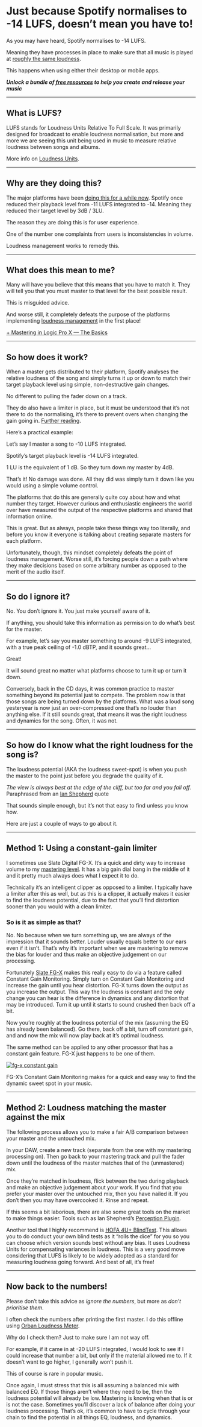 # Just because Spotify normalises to -14 LUFS, doesn&#8217;t mean you have to!



As you may have heard, Spotify normalises to -14 LUFS.

Meaning they have processes in place to make sure that all music is played at [roughly the same loudness](https://artists.spotify.com/help/article/loudness-normalization?ref=sug_helpHome).

This happens when using either their desktop or mobile apps.

***Unlock a bundle of [free resources](https://unlockyoursound.com/free) to help you create and release your music***

---

What is LUFS?
-------------

LUFS stands for Loudness Units Relative To Full Scale. It was primarily designed for broadcast to enable loudness normalisation, but more and more we are seeing this unit being used in music to measure relative loudness between songs and albums.

More info on [Loudness Units](https://en.wikipedia.org/wiki/LKFS).

---

Why are they doing this?
------------------------

The major platforms have been [doing this for a while now](/online-loudness/). Spotify once reduced their playback level from -11 LUFS integrated to -14. Meaning they reduced their target level by 3dB / 3LU.

The reason they are doing this is for user experience.

One of the number one complaints from users is inconsistencies in volume.

Loudness management works to remedy this.

---

What does this mean to me?
--------------------------

Many will have you believe that this means that you have to match it. They will tell you that you must master to that level for the best possible result.

This is misguided advice.

And worse still, it completely defeats the purpose of the platforms implementing [loudness management](/online-loudness/) in the first place!

[+ Mastering in Logic Pro X — The Basics](https://unlockyoursound.com/mastering-logic-pro-x/)

---

So how does it work?
--------------------

When a master gets distributed to their platform, Spotify analyses the relative loudness of the song and simply turns it up or down to match their target playback level using simple, non-destructive gain changes.

No different to pulling the fader down on a track.

They do also have a limiter in place, but it must be understood that it’s not there to do the normalising, it’s there to prevent overs when changing the gain going in. [Further reading](https://artists.spotify.com/help/article/loudness-normalization?ref=sug_helpHome).

Here’s a practical example:

Let’s say I master a song to -10 LUFS integrated.

Spotify’s target playback level is -14 LUFS integrated.

1 LU is the equivalent of 1 dB. So they turn down my master by 4dB.

That’s it! No damage was done. All they did was simply turn it down like you would using a simple volume control.

The platforms that do this are generally quite coy about how and what number they target. However curious and enthusiastic engineers the world over have measured the output of the respective platforms and shared that information online.

This is great. But as always, people take these things way too literally, and before you know it everyone is talking about creating separate masters for each platform.

Unfortunately, though, this mindset completely defeats the point of loudness management. Worse still, it’s forcing people down a path where they make decisions based on some arbitrary number as opposed to the merit of the audio itself.

---

So do I ignore it?
------------------

No. You don’t ignore it. You just make yourself aware of it.

If anything, you should take this information as permission to do what’s best for the master.

For example, let’s say you master something to around -9 LUFS integrated, with a true peak ceiling of -1.0 dBTP, and it sounds great…

Great!

It will sound great no matter what platforms choose to turn it up or turn it down.

Conversely, back in the CD days, it was common practice to master something beyond its potential just to compete. The problem now is that those songs are being turned down by the platforms. What was a loud song yesteryear is now just an over-compressed one that’s no louder than anything else. If it still sounds great, that means it was the right loudness and dynamics for the song. Often, it was not.

---

So how do I know what the right loudness for the song is?
---------------------------------------------------------

The loudness potential (AKA the loudness sweet-spot) is when you push the master to the point just before you degrade the quality of it.

*The view is always best at the edge of the cliff, but too far and you fall off*. Paraphrased from an [Ian Shepherd](http://productionadvice.co.uk) quote

That sounds simple enough, but it’s not that easy to find unless you know how.

Here are just a couple of ways to go about it.

---

Method 1: Using a constant-gain limiter
---------------------------------------

I sometimes use Slate Digital FG-X. It’s a quick and dirty way to increase volume to my [mastering level](/fixed-monitoring-benefits/). It has a big gain dial bang in the middle of it and it pretty much always does what I expect it to do.

Technically it’s an intelligent clipper as opposed to a limiter. I typically have a limiter after this as well, but as this is a clipper, it actually makes it easier to find the loudness potential, due to the fact that you’ll find distortion sooner than you would with a clean limiter.

### So is it as simple as that?

No. No because when we turn something up, we are always of the impression that it sounds better. Louder usually equals better to our ears even if it isn’t. That’s why it’s important when we are mastering to remove the bias for louder and thus make an objective judgement on our processing.

Fortunately [Slate FG-X](http://www.soundonsound.com/reviews/slate-digital-fgx) makes this really easy to do via a feature called Constant Gain Monitoring. Simply turn on Constant Gain Monitoring and increase the gain until you hear distortion. FG-X turns down the output as you increase the output. This way the loudness is constant and the only change you can hear is the difference in dynamics and any distortion that may be introduced. Turn it up until it starts to sound crushed then back off a bit.

Now you’re roughly at the loudness potential of the mix (assuming the EQ has already been balanced). Go there, back off a bit, turn off constant gain, and and now the mix will now play back at it’s optimal loudness.

The same method can be applied to any other processor that has a constant gain feature. FG-X just happens to be one of them.

[![fg-x constant gain](https://unlockyoursound.io/wp-content/uploads/2017/08/fg-x-edit.jpg)](https://unlockyoursound.io/wp-content/uploads/2017/08/fg-x-edit.jpg)

FG-X’s Constant Gain Monitoring makes for a quick and easy way to find the dynamic sweet spot in your music.


---

Method 2: Loudness matching the master against the mix
------------------------------------------------------

The following process allows you to make a fair A/B comparison between your master and the untouched mix.

In your DAW, create a new track (separate from the one with my mastering processing on). Then go back to your mastering track and pull the fader down until the loudness of the master matches that of the (unmastered) mix.

Once they’re matched in loudness, flick between the two during playback and make an objective judgement about your work. If you find that you prefer your master over the untouched mix, then you have nailed it. If you don’t then you may have overcooked it. Rinse and repeat.

If this seems a bit laborious, there are also some great tools on the market to make things easier. Tools such as Ian Shepherd’s [Perception Plugin](https://transactions.sendowl.com/stores/5983/47984).

Another tool that I highly recommend is [HOFA 4U+ BlindTest](https://hofa-plugins.de/en/plugins/4u-blindtest/). This allows you to do conduct your own blind tests as it “rolls the dice” for you so you can choose which version sounds best without any bias. It uses Loudness Units for compensating variances in loudness. This is a very good move considering that LUFS is likely to be widely adopted as a standard for measuring loudness going forward. And best of all, it’s free!

---

Now back to the numbers!
------------------------

Please don’t take this advice as *ignore the numbers*, but more as *don’t prioritise them*.

I often check the numbers after printing the first master. I do this offline using [Orban Loudness Meter](https://www.orban.com/meter/).

Why do I check them? Just to make sure I am not way off.

For example, if it came in at -20 LUFS integrated, I would look to see if I could increase that number a bit, but only if the material allowed me to. If it doesn’t want to go higher, I generally won’t push it.

This of course is rare in popular music.

Once again, I must stress that this is all assuming a balanced mix with balanced EQ. If those things aren’t where they need to be, then the loudness potential will already be low. Mastering is knowing when that is or is not the case. Sometimes you’ll discover a lack of balance after doing your loudness processing. That’s ok, it’s common to have to cycle through your chain to find the potential in all things EQ, loudness, and dynamics.

